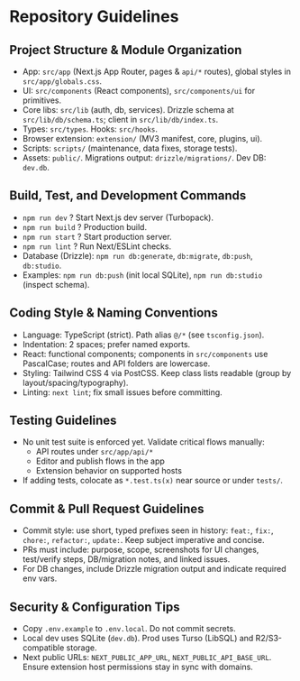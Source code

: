 # Repository Guidelines

## Project Structure & Module Organization
- App: `src/app` (Next.js App Router, pages & `api/*` routes), global styles in `src/app/globals.css`.
- UI: `src/components` (React components), `src/components/ui` for primitives.
- Core libs: `src/lib` (auth, db, services). Drizzle schema at `src/lib/db/schema.ts`; client in `src/lib/db/index.ts`.
- Types: `src/types`. Hooks: `src/hooks`.
- Browser extension: `extension/` (MV3 manifest, core, plugins, ui).
- Scripts: `scripts/` (maintenance, data fixes, storage tests).
- Assets: `public/`. Migrations output: `drizzle/migrations/`. Dev DB: `dev.db`.

## Build, Test, and Development Commands
- `npm run dev` ? Start Next.js dev server (Turbopack).
- `npm run build` ? Production build.
- `npm run start` ? Start production server.
- `npm run lint` ? Run Next/ESLint checks.
- Database (Drizzle): `npm run db:generate`, `db:migrate`, `db:push`, `db:studio`.
- Examples: `npm run db:push` (init local SQLite), `npm run db:studio` (inspect schema).

## Coding Style & Naming Conventions
- Language: TypeScript (strict). Path alias `@/*` (see `tsconfig.json`).
- Indentation: 2 spaces; prefer named exports.
- React: functional components; components in `src/components` use PascalCase; routes and API folders are lowercase.
- Styling: Tailwind CSS 4 via PostCSS. Keep class lists readable (group by layout/spacing/typography).
- Linting: `next lint`; fix small issues before committing.

## Testing Guidelines
- No unit test suite is enforced yet. Validate critical flows manually:
  - API routes under `src/app/api/*`
  - Editor and publish flows in the app
  - Extension behavior on supported hosts
- If adding tests, colocate as `*.test.ts(x)` near source or under `tests/`.

## Commit & Pull Request Guidelines
- Commit style: use short, typed prefixes seen in history: `feat:`, `fix:`, `chore:`, `refactor:`, `update:`. Keep subject imperative and concise.
- PRs must include: purpose, scope, screenshots for UI changes, test/verify steps, DB/migration notes, and linked issues.
- For DB changes, include Drizzle migration output and indicate required env vars.

## Security & Configuration Tips
- Copy `.env.example` to `.env.local`. Do not commit secrets.
- Local dev uses SQLite (`dev.db`). Prod uses Turso (LibSQL) and R2/S3-compatible storage.
- Next public URLs: `NEXT_PUBLIC_APP_URL`, `NEXT_PUBLIC_API_BASE_URL`. Ensure extension host permissions stay in sync with domains.

